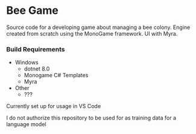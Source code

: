 # Bee Game

Source code for a developing game about managing a bee colony. Engine created from scratch using the MonoGame framework. UI with Myra.

### Build Requirements

* Windows
    * dotnet 8.0
    * Monogame C# Templates
    * Myra
* Other
    * ???

Currently set up for usage in VS Code

I do not authorize this repository to be used for as training data for a language model